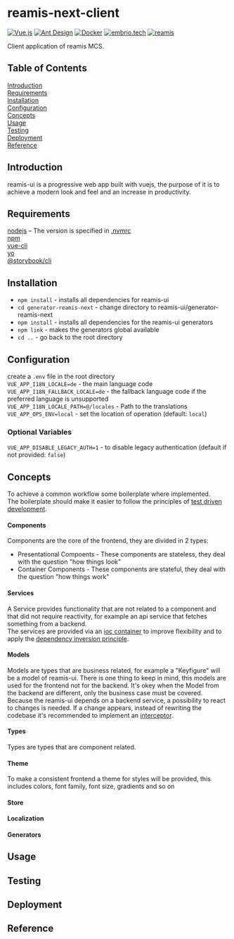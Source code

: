 # reamis-next-client

[![Vue.js](https://img.shields.io/static/v1?label=built+with&message=Vue.js&color=42b983)](https://vuejs.org/)
[![Ant Design](https://img.shields.io/static/v1?label=built+with&message=Ant+Design&color=F74455)](https://antdv.com/)
[![Docker](https://img.shields.io/static/v1?label=shipped+with&message=Docker&color=287cf9)](https://www.docker.com/)
[![embrio.tech](https://img.shields.io/static/v1?label=by&message=EMBRIO.tech&color=24ae5f)](https://embrio.tech)
[![reamis](https://img.shields.io/static/v1?label=by&message=reamis&color=ac132e)](https://www.reamis.com/)

Client application of reamis MCS.

## Table of Contents

[Introduction](#introduction)  
[Requirements](#requirements)  
[Installation](#installation)  
[Configuration](#configuration)  
[Concepts](#concepts)  
[Usage](#usage)  
[Testing](#testing)  
[Deployment](#deployment)  
[Reference](#reference)

## Introduction

reamis-ui is a progressive web app built with vuejs,
the purpose of it is to achieve a modern look and feel and an increase in productivity.

## Requirements

[nodejs](https://nodejs.org/en/) – The version is specified in [.nvmrc](/.nvmrc)  
[npm](https://www.npmjs.com/)  
[vue-cli](https://cli.vuejs.org/)  
[yo](https://www.npmjs.com/package/yo)  
[@storybook/cli](https://www.npmjs.com/package/@storybook/cli)

## Installation

- `npm install` - installs all dependencies for reamis-ui
- `cd generator-reamis-next` - change directory to reamis-ui/generator-reamis-next
- `npm install` - installs all dependencies for the reamis-ui generators
- `npm link` - makes the generators global available
- `cd ..` - go back to the root directory

## Configuration

create a `.env` file in the root directory  
`VUE_APP_I18N_LOCALE=de` - the main language code  
`VUE_APP_I18N_FALLBACK_LOCALE=de` - the fallback language code if the preferred language is unsupported  
`VUE_APP_I18N_LOCALE_PATH=@/locales` - Path to the translations
`VUE_APP_OPS_ENV=local` - set the location of operation (default: `local`)

### Optional Variables
`VUE_APP_DISABLE_LEGACY_AUTH=1` - to disable legacy authentication (default if not provided: `false`)

## Concepts

To achieve a common workflow some boilerplate where implemented.  
The boilerplate should make it easier to follow the principles of [test driven development](https://en.wikipedia.org/wiki/Test-driven_development).

#### Components

Components are the core of the frontend, they are divided in 2 types:

- Presentational Compoents - These components are stateless, they deal with the question "how things look"
- Container Components - These components are stateful, they deal with the question "how things work"

#### Services

A Service provides functionality that are not related to a component and that did not require reactivity, for example an api service that fetches something from a backend.  
The services are provided via an [ioc container](https://de.wikipedia.org/wiki/Inversion_of_Control) to improve flexibility and to apply the [dependency inversion principle](https://de.wikipedia.org/wiki/Dependency-Inversion-Prinzip).

#### Models

Models are types that are business related, for example a "Keyfigure" will be a model of reamis-ui.
There is one thing to keep in mind, this models are used for the frontend not for the backend. It's okey when the Model from the backend are different, only the business case must be covered.  
Because the reamis-ui depends on a backend service, a possibility to react to changes is needed. If a change appears, instead of rewriting the codebase it's recommended to implement an [interceptor](https://en.wikipedia.org/wiki/Interceptor_pattern).

#### Types

Types are types that are component related.

#### Theme

To make a consistent frontend a theme for styles will be provided, this includes colors, font family, font size, gradients and so on

#### Store

#### Localization

#### Generators

## Usage

## Testing

## Deployment

## Reference
